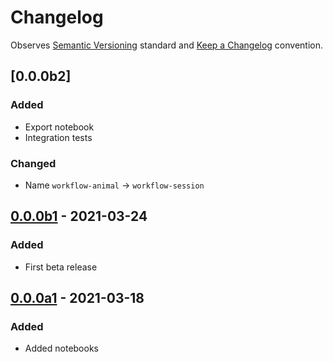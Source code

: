 # Changelog

Observes [Semantic Versioning](https://semver.org/spec/v2.0.0.html) standard and [Keep a Changelog](https://keepachangelog.com/en/1.0.0/) convention.


## [0.0.0b2]
### Added
+ Export notebook
+ Integration tests

### Changed
+ Name `workflow-animal` -> `workflow-session`


## [0.0.0b1] - 2021-03-24
### Added
+ First beta release


## [0.0.0a1] - 2021-03-18
### Added
+ Added notebooks

[0.0.0b1]: https://github.com/datajoint/workflow-session/tree/f6d6a3353aae83ca13ff9fcc536017eb34c18f90
[0.0.0a1]: https://github.com/datajoint/workflow-session/tree/0d3d3c970056ff4c243d17cf4f738f48268d80ad
